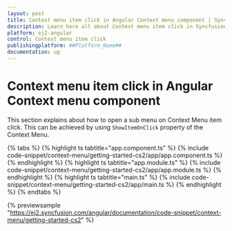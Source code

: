 ```yaml
---
layout: post
title: Context menu item click in Angular Context menu component | Syncfusion
description: Learn here all about Context menu item click in Syncfusion ##Platform_Name## Context menu component of Syncfusion Essential JS 2 and more.
platform: ej2-angular
control: Context menu item click 
publishingplatform: ##Platform_Name##
documentation: ug
---
```


# Context menu item click in Angular Context menu component

This section explains about how to open a sub menu on Context Menu item click. This can be achieved by using `ShowItemOnClick` property of the Context Menu.

{% tabs %}
{% highlight ts tabtitle="app.component.ts" %}
{% include code-snippet/context-menu/getting-started-cs2/app/app.component.ts %}
{% endhighlight %}
{% highlight ts tabtitle="app.module.ts" %}
{% include code-snippet/context-menu/getting-started-cs2/app/app.module.ts %}
{% endhighlight %}
{% highlight ts tabtitle="main.ts" %}
{% include code-snippet/context-menu/getting-started-cs2/app/main.ts %}
{% endhighlight %}
{% endtabs %}
  
{% previewsample "https://ej2.syncfusion.com/angular/documentation/code-snippet/context-menu/getting-started-cs2" %}